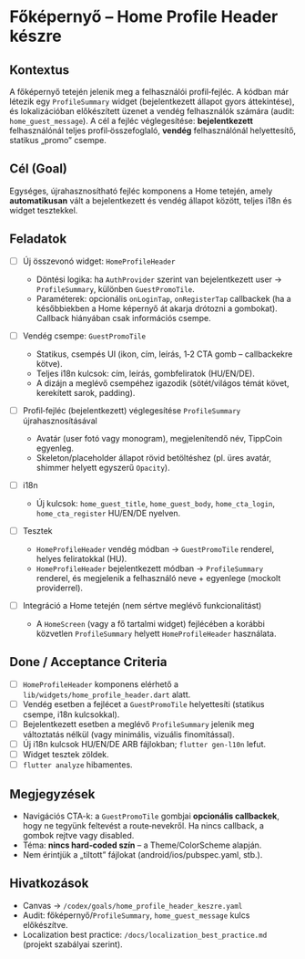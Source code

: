 # Főképernyő – Home Profile Header készre

## Kontextus

A főképernyő tetején jelenik meg a felhasználói profil‑fejléc. A kódban már létezik egy `ProfileSummary` widget (bejelentkezett állapot gyors áttekintése), és lokalizációban előkészített üzenet a vendég felhasználók számára (audit: `home_guest_message`). A cél a fejléc véglegesítése: **bejelentkezett** felhasználónál teljes profil‑összefoglaló, **vendég** felhasználónál helyettesítő, statikus „promo” csempe.

## Cél (Goal)

Egységes, újrahasznosítható fejléc komponens a Home tetején, amely **automatikusan** vált a bejelentkezett és vendég állapot között, teljes i18n és widget tesztekkel.

## Feladatok

* [ ] Új összevonó widget: `HomeProfileHeader`

  * Döntési logika: ha `AuthProvider` szerint van bejelentkezett user → `ProfileSummary`, különben `GuestPromoTile`.
  * Paraméterek: opcionális `onLoginTap`, `onRegisterTap` callbackek (ha a későbbiekben a Home képernyő át akarja drótozni a gombokat). Callback hiányában csak információs csempe.
* [ ] Vendég csempe: `GuestPromoTile`

  * Statikus, csempés UI (ikon, cím, leírás, 1‑2 CTA gomb – callbackekre kötve).
  * Teljes i18n kulcsok: cím, leírás, gombfeliratok (HU/EN/DE).
  * A dizájn a meglévő csempéhez igazodik (sötét/világos témát követ, kerekített sarok, padding).
* [ ] Profil‑fejléc (bejelentkezett) véglegesítése `ProfileSummary` újrahasznosításával

  * Avatár (user fotó vagy monogram), megjelenítendő név, TippCoin egyenleg.
  * Skeleton/placeholder állapot rövid betöltéshez (pl. üres avatár, shimmer helyett egyszerű `Opacity`).
* [ ] i18n

  * Új kulcsok: `home_guest_title`, `home_guest_body`, `home_cta_login`, `home_cta_register` HU/EN/DE nyelven.
* [ ] Tesztek

  * `HomeProfileHeader` vendég módban → `GuestPromoTile` renderel, helyes feliratokkal (HU).
  * `HomeProfileHeader` bejelentkezett módban → `ProfileSummary` renderel, és megjelenik a felhasználó neve + egyenlege (mockolt providerrel).
* [ ] Integráció a Home tetején (nem sértve meglévő funkcionalitást)

  * A `HomeScreen` (vagy a fő tartalmi widget) fejlécében a korábbi közvetlen `ProfileSummary` helyett `HomeProfileHeader` használata.

## Done / Acceptance Criteria

* [ ] `HomeProfileHeader` komponens elérhető a `lib/widgets/home_profile_header.dart` alatt.
* [ ] Vendég esetben a fejlécet a `GuestPromoTile` helyettesíti (statikus csempe, i18n kulcsokkal).
* [ ] Bejelentkezett esetben a meglévő `ProfileSummary` jelenik meg változtatás nélkül (vagy minimális, vizuális finomítással).
* [ ] Új i18n kulcsok HU/EN/DE ARB fájlokban; `flutter gen-l10n` lefut.
* [ ] Widget tesztek zöldek.
* [ ] `flutter analyze` hibamentes.

## Megjegyzések

* Navigációs CTA-k: a `GuestPromoTile` gombjai **opcionális callbackek**, hogy ne tegyünk feltevést a route‑nevekről. Ha nincs callback, a gombok rejtve vagy disabled.
* Téma: **nincs hard‑coded szín** – a Theme/ColorScheme alapján.
* Nem érintjük a „tiltott” fájlokat (android/ios/pubspec.yaml, stb.).

## Hivatkozások

* Canvas → `/codex/goals/home_profile_header_keszre.yaml`
* Audit: főképernyő/`ProfileSummary`, `home_guest_message` kulcs előkészítve.
* Localization best practice: `/docs/localization_best_practice.md` (projekt szabályai szerint).
